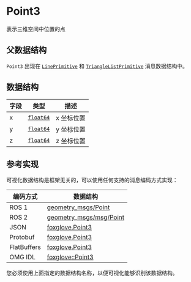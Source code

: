 # Point3

表示三维空间中位置的点

## 父数据结构

`Point3` 出现在 [`LinePrimitive`](./line-primitive) 和 [`TriangleListPrimitive`](./triangle-list-primitive) 消息数据结构中。

## 数据结构

| 字段 | 类型                                                                  | 描述           |
| ----- | --------------------------------------------------------------------- | --------------------- |
| x     | [`float64`](./built-in%20types#float64) | x 坐标位置 |
| y     | [`float64`](./built-in%20types#float64) | y 坐标位置 |
| z     | [`float64`](./built-in%20types#float64) | z 坐标位置 |

## 参考实现

可视化数据结构是框架无关的，可以使用任何支持的消息编码方式实现：

| 编码方式    | 数据结构                                                                                                    |
| ----------- | --------------------------------------------------------------------------------------------------------- |
| ROS 1       | [geometry_msgs/Point](https://docs.ros.org/en/noetic/api/geometry_msgs/html/msg/Point.html)            |
| ROS 2       | [geometry_msgs/msg/Point](https://docs.ros2.org/galactic/api/geometry_msgs/msg/Point.html)             |
| JSON        | [foxglove.Point3](https://github.com/foxglove/foxglove-sdk/blob/main/schemas/jsonschema/Point3.json)      |
| Protobuf    | [foxglove.Point3](https://github.com/foxglove/foxglove-sdk/blob/main/schemas/proto/foxglove/Point3.proto) |
| FlatBuffers | [foxglove.Point3](https://github.com/foxglove/foxglove-sdk/blob/main/schemas/flatbuffer/Point3.fbs)       |
| OMG IDL     | [foxglove::Point3](https://github.com/foxglove/foxglove-sdk/blob/main/schemas/omgidl/foxglove/Point3.idl) |

您必须使用上面指定的数据结构名称，以便可视化能够识别该数据结构。
